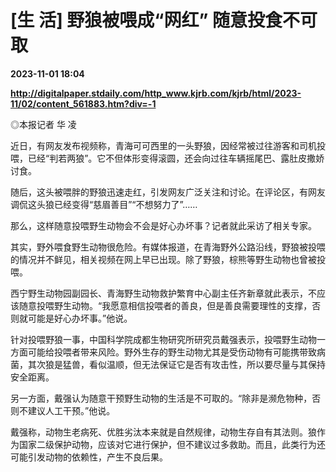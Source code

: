 # [生 活] 野狼被喂成“网红” 随意投食不可取

**2023-11-01 18:04**

**http://digitalpaper.stdaily.com/http_www.kjrb.com/kjrb/html/2023-11/02/content_561883.htm?div=-1**

 ◎本报记者 华 凌

 近日，有网友发布视频称，青海可可西里的一头野狼，因经常被过往游客和司机投喂，已经“判若两狼”。它不但体形变得滚圆，还会向过往车辆摇尾巴、露肚皮撒娇讨食。

 随后，这头被喂胖的野狼迅速走红，引发网友广泛关注和讨论。在评论区，有网友调侃这头狼已经变得“慈眉善目”“不想努力了”……

 那么，这样随意投喂野生动物会不会是好心办坏事？记者就此采访了相关专家。

 其实，野外喂食野生动物很危险。有媒体报道，在青海野外公路沿线，野狼被投喂的情况并不鲜见，相关视频在网上早已出现。除了野狼，棕熊等野生动物也曾被投喂。

 西宁野生动物园副园长、青海野生动物救护繁育中心副主任齐新章就此表示，不应该随意投喂野生动物。“我愿意相信投喂者的善良，但是善良需要理性的支撑，否则就可能是好心办坏事。”他说。

 针对投喂野狼一事，中国科学院成都生物研究所研究员戴强表示，投喂野生动物一方面可能给投喂者带来风险。野外生存的野生动物尤其是受伤动物有可能携带致病菌，其次狼是猛兽，看似温顺，但无法保证它是否有攻击性，所以要尽量与其保持安全距离。

 另一方面，戴强认为随意干预野生动物的生活是不可取的。“除非是濒危物种，否则不建议人工干预。”他说。

 戴强称，动物生老病死、优胜劣汰本来就是自然规律，动物生存自有其法则。狼作为国家二级保护动物，应该对它进行保护，但不建议过多救助。而且，此类行为还可能引发动物的依赖性，产生不良后果。